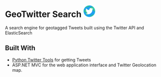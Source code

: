 ﻿# GeoTwitter Search ![picture](GeoTwitter/img/logo40.png)
A search engine for geotagged Tweets built using the Twitter API and ElasticSearch

## Built With
 + [Python Twitter Tools](https://github.com/sixohsix/twitter) for getting Tweets
 + ASP.NET MVC for the web application interface and Twitter Geolocation map.
